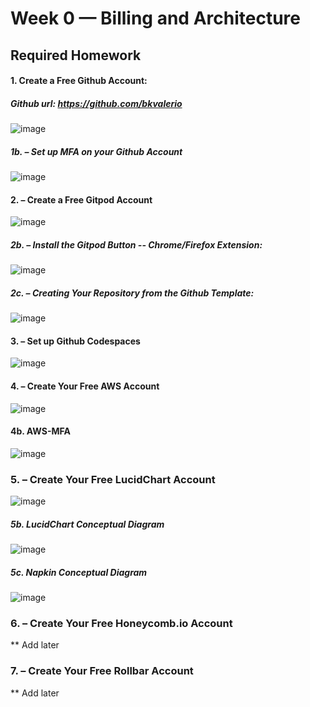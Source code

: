 # Week 0 — Billing and Architecture

## Required Homework

  #### 1. Create a Free Github Account: 
  ##### Github url: https://github.com/bkvalerio
  
 ![image](https://user-images.githubusercontent.com/98062341/219820579-166b1f20-8e01-41fc-8d97-f012c40ddef3.png)

  ##### 1b. – Set up MFA on your Github Account
    
 ![image](https://user-images.githubusercontent.com/98062341/219556399-124bcb85-68a1-4aca-90cb-cf90d064bd5e.png)

  #### 2. – Create a Free Gitpod Account
  
 ![image](https://user-images.githubusercontent.com/98062341/219556633-792e48c9-d1c9-4a5c-83ef-a36f9a96a166.png)

  ##### 2b. – Install the Gitpod Button -- Chrome/Firefox Extension:
    
 ![image](https://user-images.githubusercontent.com/98062341/219556525-cd8893e1-0ec1-48c1-a31b-d797b0760e53.png)

  ##### 2c.  – Creating Your Repository from the Github Template:
    
 ![image](https://user-images.githubusercontent.com/98062341/219556744-84e4831a-e34d-4614-a7b9-6ee40a45bbd1.png)

  #### 3. – Set up Github Codespaces
  
 ![image](https://user-images.githubusercontent.com/98062341/219557015-4535c64b-0a64-4cf1-9979-bba5990741b4.png)
 
  #### 4. – Create Your Free AWS Account
  
 ![image](https://user-images.githubusercontent.com/98062341/219820413-5c1ee7ec-c501-439d-b08c-2f6464d202c9.png)

  #### 4b. AWS-MFA
 ![image](https://user-images.githubusercontent.com/98062341/219557389-a4f6630a-246e-4c06-8efe-a71f8eb94a36.png)
   
  ### 5. – Create Your Free LucidChart Account
  
 ![image](https://user-images.githubusercontent.com/98062341/219557497-a8d68249-b1a3-4aad-acd3-98a7d254b0f4.png)

  ##### 5b. LucidChart Conceptual Diagram
    
 ![image](https://user-images.githubusercontent.com/98062341/219557565-81af09df-9474-4bad-9f1e-da39d766cbef.png)
   
  ##### 5c. Napkin Conceptual Diagram
    
 ![image](https://user-images.githubusercontent.com/98062341/219557819-32538c92-63df-444c-8be2-92ad025bbbee.png)

  ### 6. – Create Your Free Honeycomb.io Account
  
  ** Add later
  
  ### 7. – Create Your Free Rollbar Account
  
  ** Add later

  



